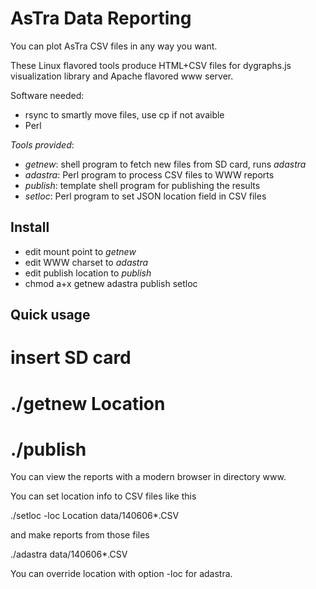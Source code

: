 AsTra Data Reporting
=================

You can plot AsTra CSV files in any way you want.

These Linux flavored tools produce HTML+CSV files for dygraphs.js
visualization library and Apache flavored www server.

Software needed:

- rsync to smartly move files, use cp if not avaible
- Perl

*Tools provided*:

- _getnew_: shell program to fetch new files from SD card, runs _adastra_
- _adastra_: Perl program to process CSV files to WWW reports
- _publish_: template shell program for publishing the results
- _setloc_: Perl program to set JSON location field in CSV files

Install
-------

* edit mount point to _getnew_
* edit WWW charset to _adastra_
* edit publish location to _publish_
* chmod a+x getnew adastra publish setloc

Quick usage
-----------

# insert SD card
# ./getnew Location
# ./publish


You can view the reports with a modern browser in directory www.

You can set location info to CSV files like this

 ./setloc -loc Location data/140606*.CSV

and make reports from those files

 ./adastra data/140606*.CSV

You can override location with option -loc for adastra.


